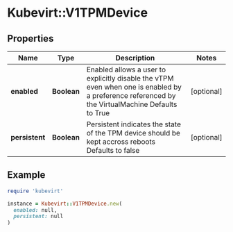 # Kubevirt::V1TPMDevice

## Properties

| Name | Type | Description | Notes |
| ---- | ---- | ----------- | ----- |
| **enabled** | **Boolean** | Enabled allows a user to explicitly disable the vTPM even when one is enabled by a preference referenced by the VirtualMachine Defaults to True | [optional] |
| **persistent** | **Boolean** | Persistent indicates the state of the TPM device should be kept accross reboots Defaults to false | [optional] |

## Example

```ruby
require 'kubevirt'

instance = Kubevirt::V1TPMDevice.new(
  enabled: null,
  persistent: null
)
```

